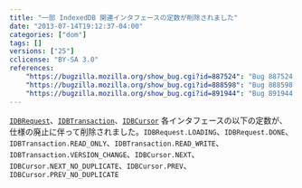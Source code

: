 ```yaml
---
title: "一部 IndexedDB 関連インタフェースの定数が削除されました"
date: "2013-07-14T19:12:37-04:00"
categories: ["dom"]
tags: []
versions: ["25"]
cclicense: "BY-SA 3.0"
references:
    "https://bugzilla.mozilla.org/show_bug.cgi?id=887524": "Bug 887524 – Move IDBRequest to WebIDL"
    "https://bugzilla.mozilla.org/show_bug.cgi?id=888598": "Bug 888598 – Move IDBTransaction to WebIDL"
    "https://bugzilla.mozilla.org/show_bug.cgi?id=891944": "Bug 891944 – Move IDBCursor to WebIDL"
---
```

[`IDBRequest`](https://developer.mozilla.org/ja/docs/Web/API/IDBRequest)、[`IDBTransaction`](https://developer.mozilla.org/ja/docs/Web/API/IDBTransaction)、[`IDBCursor`](https://developer.mozilla.org/ja/docs/Web/API/IDBCursor) 各インタフェースの以下の定数が、仕様の廃止に伴って削除されました。`IDBRequest.LOADING`、`IDBRequest.DONE`、`IDBTransaction.READ_ONLY`、`IDBTransaction.READ_WRITE`、`IDBTransaction.VERSION_CHANGE`、`IDBCursor.NEXT`、`IDBCursor.NEXT_NO_DUPLICATE`、`IDBCursor.PREV`、`IDBCursor.PREV_NO_DUPLICATE`
